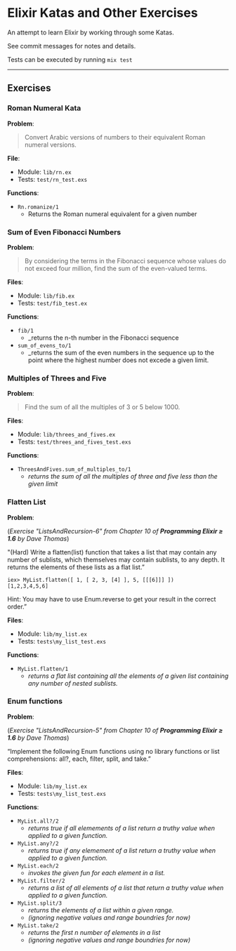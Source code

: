 # Elixir Katas and Other Exercises

An attempt to learn Elixir by working through some Katas.

See commit messages for notes and details.

Tests can be executed by running `mix test`

----

## Exercises

### Roman Numeral Kata

**Problem**: 

> Convert Arabic versions of numbers to their equivalent Roman numeral versions.

**File**:

* Module: `lib/rn.ex`
* Tests: `test/rn_test.exs`

**Functions**:

* `Rn.romanize/1`
    * Returns the Roman numeral equivalent for a given number

### Sum of Even Fibonacci Numbers

**Problem**:

> By considering the terms in the Fibonacci sequence whose values do not exceed four million, find the sum of the even-valued terms.

**Files**: 

* Module: `lib/fib.ex`
* Tests: `test/fib_test.ex`

**Functions**:

* `fib/1`
    * _returns the n-th number in the Fibonacci sequence
* `sum_of_evens_to/1`
    * _returns the sum of the even numbers in the sequence up to the point where the highest number does not excede a given limit.

### Multiples of Threes and Five

**Problem**: 

> Find the sum of all the multiples of 3 or 5 below 1000.

**Files**:

* Module: `lib/threes_and_fives.ex`
* Tests: `test/threes_and_fives_test.exs`

**Functions**:

* `ThreesAndFives.sum_of_multiples_to/1`
    * _returns the sum of all the multiples of three and five less than the given limit_


### Flatten List

**Problem**: 

(_Exercise "ListsAndRecursion-6" from Chapter 10 of **Programming Elixir ≥ 1.6** by Dave Thomas_)

"(Hard) Write a flatten(list) function that takes a list that may contain
any number of sublists, which themselves may contain sublists, to
any depth. It returns the elements of these lists as a flat list.”

    ​iex>​ MyList.flatten([ 1, [ 2, 3, [4] ], 5, [[[6]]] ])​
    [1,2,3,4,5,6]

Hint: You may have to use Enum.reverse to get your result in the
correct order.”

**Files**:

* Module: `lib/my_list.ex`
* Tests: `tests\my_list_test.exs`

**Functions**:

* `MyList.flatten/1`
    * _returns a flat list containing all the elements of a given list containing any number of nested sublists._


### Enum functions

**Problem**: 

(_Exercise "ListsAndRecursion-5" from Chapter 10 of **Programming Elixir ≥ 1.6** by Dave Thomas_)

“Implement the following Enum functions using no library functions or
list comprehensions: all?, each, filter, split, and take.”

**Files**:

* Module: `lib/my_list.ex`
* Tests: `tests\my_list_test.exs`

**Functions**:

* `MyList.all?/2`
    * _returns true if all elemements of a list return a truthy value when applied to a given function._
* `MyList.any?/2`
    * _returns true if any elemement of a list return a truthy value when applied to a given function._
* `MyList.each/2`
    * _invokes the given fun for each element in a list._
* `MyList.filter/2`
    * _returns a list of all elements of a list that return a truthy value when applied to a given function._
* `MyList.split/3`
    * _returns the elements of a list within a given range._
    * _(ignoring negative values and range boundries for now)_
* `MyList.take/2`
    * _returns the first n number of elements in a list_
    * _(ignoring negative values and range boundries for now)_

